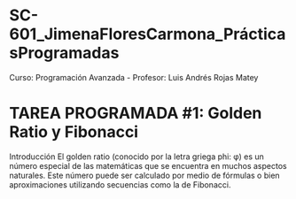 # SC-601_JimenaFloresCarmona_PrácticasProgramadas
Curso: Programación Avanzada - Profesor: Luis Andrés Rojas Matey

# TAREA PROGRAMADA #1: Golden Ratio y Fibonacci

Introducción
El golden ratio (conocido por la letra griega phi: φ) es un número especial de las matemáticas que se encuentra
en muchos aspectos naturales. Este número puede ser calculado por medio de fórmulas o bien aproximaciones
utilizando secuencias como la de Fibonacci.
